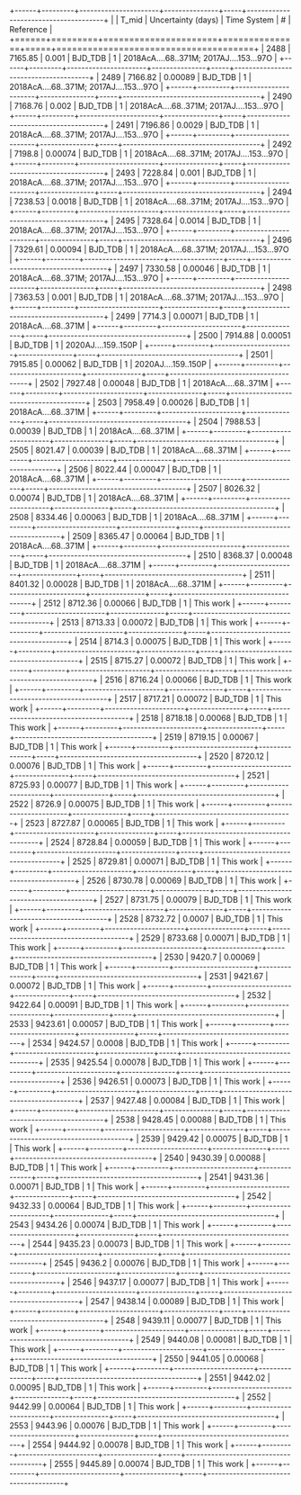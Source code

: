 +------+---------+----------------------+---------------+-----+--------------------------------------+
|      |   T_mid |   Uncertainty (days) | Time System   |   # | Reference                            |
+======+=========+======================+===============+=====+======================================+
| 2488 | 7165.85 |              0.001   | BJD_TDB       |   1 | 2018AcA….68..371M; 2017AJ….153...97O |
+------+---------+----------------------+---------------+-----+--------------------------------------+
| 2489 | 7166.82 |              0.00089 | BJD_TDB       |   1 | 2018AcA….68..371M; 2017AJ….153...97O |
+------+---------+----------------------+---------------+-----+--------------------------------------+
| 2490 | 7168.76 |              0.002   | BJD_TDB       |   1 | 2018AcA….68..371M; 2017AJ….153...97O |
+------+---------+----------------------+---------------+-----+--------------------------------------+
| 2491 | 7196.86 |              0.0029  | BJD_TDB       |   1 | 2018AcA….68..371M; 2017AJ….153...97O |
+------+---------+----------------------+---------------+-----+--------------------------------------+
| 2492 | 7198.8  |              0.00074 | BJD_TDB       |   1 | 2018AcA….68..371M; 2017AJ….153...97O |
+------+---------+----------------------+---------------+-----+--------------------------------------+
| 2493 | 7228.84 |              0.001   | BJD_TDB       |   1 | 2018AcA….68..371M; 2017AJ….153...97O |
+------+---------+----------------------+---------------+-----+--------------------------------------+
| 2494 | 7238.53 |              0.0018  | BJD_TDB       |   1 | 2018AcA….68..371M; 2017AJ….153...97O |
+------+---------+----------------------+---------------+-----+--------------------------------------+
| 2495 | 7328.64 |              0.0014  | BJD_TDB       |   1 | 2018AcA….68..371M; 2017AJ….153...97O |
+------+---------+----------------------+---------------+-----+--------------------------------------+
| 2496 | 7329.61 |              0.00094 | BJD_TDB       |   1 | 2018AcA….68..371M; 2017AJ….153...97O |
+------+---------+----------------------+---------------+-----+--------------------------------------+
| 2497 | 7330.58 |              0.00046 | BJD_TDB       |   1 | 2018AcA….68..371M; 2017AJ….153...97O |
+------+---------+----------------------+---------------+-----+--------------------------------------+
| 2498 | 7363.53 |              0.001   | BJD_TDB       |   1 | 2018AcA….68..371M; 2017AJ….153...97O |
+------+---------+----------------------+---------------+-----+--------------------------------------+
| 2499 | 7714.3  |              0.00071 | BJD_TDB       |   1 | 2018AcA....68..371M                  |
+------+---------+----------------------+---------------+-----+--------------------------------------+
| 2500 | 7914.88 |              0.00051 | BJD_TDB       |   1 | 2020AJ....159..150P                  |
+------+---------+----------------------+---------------+-----+--------------------------------------+
| 2501 | 7915.85 |              0.00062 | BJD_TDB       |   1 | 2020AJ....159..150P                  |
+------+---------+----------------------+---------------+-----+--------------------------------------+
| 2502 | 7927.48 |              0.00048 | BJD_TDB       |   1 | 2018AcA....68..371M                  |
+------+---------+----------------------+---------------+-----+--------------------------------------+
| 2503 | 7958.49 |              0.00026 | BJD_TDB       |   1 | 2018AcA....68..371M                  |
+------+---------+----------------------+---------------+-----+--------------------------------------+
| 2504 | 7988.53 |              0.00039 | BJD_TDB       |   1 | 2018AcA....68..371M                  |
+------+---------+----------------------+---------------+-----+--------------------------------------+
| 2505 | 8021.47 |              0.00039 | BJD_TDB       |   1 | 2018AcA....68..371M                  |
+------+---------+----------------------+---------------+-----+--------------------------------------+
| 2506 | 8022.44 |              0.00047 | BJD_TDB       |   1 | 2018AcA....68..371M                  |
+------+---------+----------------------+---------------+-----+--------------------------------------+
| 2507 | 8026.32 |              0.00074 | BJD_TDB       |   1 | 2018AcA....68..371M                  |
+------+---------+----------------------+---------------+-----+--------------------------------------+
| 2508 | 8334.46 |              0.00063 | BJD_TDB       |   1 | 2018AcA....68..371M                  |
+------+---------+----------------------+---------------+-----+--------------------------------------+
| 2509 | 8365.47 |              0.00064 | BJD_TDB       |   1 | 2018AcA....68..371M                  |
+------+---------+----------------------+---------------+-----+--------------------------------------+
| 2510 | 8368.37 |              0.00048 | BJD_TDB       |   1 | 2018AcA....68..371M                  |
+------+---------+----------------------+---------------+-----+--------------------------------------+
| 2511 | 8401.32 |              0.00028 | BJD_TDB       |   1 | 2018AcA....68..371M                  |
+------+---------+----------------------+---------------+-----+--------------------------------------+
| 2512 | 8712.36 |              0.00066 | BJD_TDB       |   1 | This work                            |
+------+---------+----------------------+---------------+-----+--------------------------------------+
| 2513 | 8713.33 |              0.00072 | BJD_TDB       |   1 | This work                            |
+------+---------+----------------------+---------------+-----+--------------------------------------+
| 2514 | 8714.3  |              0.00075 | BJD_TDB       |   1 | This work                            |
+------+---------+----------------------+---------------+-----+--------------------------------------+
| 2515 | 8715.27 |              0.00072 | BJD_TDB       |   1 | This work                            |
+------+---------+----------------------+---------------+-----+--------------------------------------+
| 2516 | 8716.24 |              0.00066 | BJD_TDB       |   1 | This work                            |
+------+---------+----------------------+---------------+-----+--------------------------------------+
| 2517 | 8717.21 |              0.00072 | BJD_TDB       |   1 | This work                            |
+------+---------+----------------------+---------------+-----+--------------------------------------+
| 2518 | 8718.18 |              0.00068 | BJD_TDB       |   1 | This work                            |
+------+---------+----------------------+---------------+-----+--------------------------------------+
| 2519 | 8719.15 |              0.00067 | BJD_TDB       |   1 | This work                            |
+------+---------+----------------------+---------------+-----+--------------------------------------+
| 2520 | 8720.12 |              0.00076 | BJD_TDB       |   1 | This work                            |
+------+---------+----------------------+---------------+-----+--------------------------------------+
| 2521 | 8725.93 |              0.00077 | BJD_TDB       |   1 | This work                            |
+------+---------+----------------------+---------------+-----+--------------------------------------+
| 2522 | 8726.9  |              0.00075 | BJD_TDB       |   1 | This work                            |
+------+---------+----------------------+---------------+-----+--------------------------------------+
| 2523 | 8727.87 |              0.00065 | BJD_TDB       |   1 | This work                            |
+------+---------+----------------------+---------------+-----+--------------------------------------+
| 2524 | 8728.84 |              0.00059 | BJD_TDB       |   1 | This work                            |
+------+---------+----------------------+---------------+-----+--------------------------------------+
| 2525 | 8729.81 |              0.00071 | BJD_TDB       |   1 | This work                            |
+------+---------+----------------------+---------------+-----+--------------------------------------+
| 2526 | 8730.78 |              0.00069 | BJD_TDB       |   1 | This work                            |
+------+---------+----------------------+---------------+-----+--------------------------------------+
| 2527 | 8731.75 |              0.00079 | BJD_TDB       |   1 | This work                            |
+------+---------+----------------------+---------------+-----+--------------------------------------+
| 2528 | 8732.72 |              0.0007  | BJD_TDB       |   1 | This work                            |
+------+---------+----------------------+---------------+-----+--------------------------------------+
| 2529 | 8733.68 |              0.00071 | BJD_TDB       |   1 | This work                            |
+------+---------+----------------------+---------------+-----+--------------------------------------+
| 2530 | 9420.7  |              0.00069 | BJD_TDB       |   1 | This work                            |
+------+---------+----------------------+---------------+-----+--------------------------------------+
| 2531 | 9421.67 |              0.00072 | BJD_TDB       |   1 | This work                            |
+------+---------+----------------------+---------------+-----+--------------------------------------+
| 2532 | 9422.64 |              0.00091 | BJD_TDB       |   1 | This work                            |
+------+---------+----------------------+---------------+-----+--------------------------------------+
| 2533 | 9423.61 |              0.00057 | BJD_TDB       |   1 | This work                            |
+------+---------+----------------------+---------------+-----+--------------------------------------+
| 2534 | 9424.57 |              0.0008  | BJD_TDB       |   1 | This work                            |
+------+---------+----------------------+---------------+-----+--------------------------------------+
| 2535 | 9425.54 |              0.00078 | BJD_TDB       |   1 | This work                            |
+------+---------+----------------------+---------------+-----+--------------------------------------+
| 2536 | 9426.51 |              0.00073 | BJD_TDB       |   1 | This work                            |
+------+---------+----------------------+---------------+-----+--------------------------------------+
| 2537 | 9427.48 |              0.00084 | BJD_TDB       |   1 | This work                            |
+------+---------+----------------------+---------------+-----+--------------------------------------+
| 2538 | 9428.45 |              0.00088 | BJD_TDB       |   1 | This work                            |
+------+---------+----------------------+---------------+-----+--------------------------------------+
| 2539 | 9429.42 |              0.00075 | BJD_TDB       |   1 | This work                            |
+------+---------+----------------------+---------------+-----+--------------------------------------+
| 2540 | 9430.39 |              0.00088 | BJD_TDB       |   1 | This work                            |
+------+---------+----------------------+---------------+-----+--------------------------------------+
| 2541 | 9431.36 |              0.00071 | BJD_TDB       |   1 | This work                            |
+------+---------+----------------------+---------------+-----+--------------------------------------+
| 2542 | 9432.33 |              0.00064 | BJD_TDB       |   1 | This work                            |
+------+---------+----------------------+---------------+-----+--------------------------------------+
| 2543 | 9434.26 |              0.00074 | BJD_TDB       |   1 | This work                            |
+------+---------+----------------------+---------------+-----+--------------------------------------+
| 2544 | 9435.23 |              0.00073 | BJD_TDB       |   1 | This work                            |
+------+---------+----------------------+---------------+-----+--------------------------------------+
| 2545 | 9436.2  |              0.00076 | BJD_TDB       |   1 | This work                            |
+------+---------+----------------------+---------------+-----+--------------------------------------+
| 2546 | 9437.17 |              0.00077 | BJD_TDB       |   1 | This work                            |
+------+---------+----------------------+---------------+-----+--------------------------------------+
| 2547 | 9438.14 |              0.00089 | BJD_TDB       |   1 | This work                            |
+------+---------+----------------------+---------------+-----+--------------------------------------+
| 2548 | 9439.11 |              0.00077 | BJD_TDB       |   1 | This work                            |
+------+---------+----------------------+---------------+-----+--------------------------------------+
| 2549 | 9440.08 |              0.00081 | BJD_TDB       |   1 | This work                            |
+------+---------+----------------------+---------------+-----+--------------------------------------+
| 2550 | 9441.05 |              0.00068 | BJD_TDB       |   1 | This work                            |
+------+---------+----------------------+---------------+-----+--------------------------------------+
| 2551 | 9442.02 |              0.00095 | BJD_TDB       |   1 | This work                            |
+------+---------+----------------------+---------------+-----+--------------------------------------+
| 2552 | 9442.99 |              0.00064 | BJD_TDB       |   1 | This work                            |
+------+---------+----------------------+---------------+-----+--------------------------------------+
| 2553 | 9443.96 |              0.00076 | BJD_TDB       |   1 | This work                            |
+------+---------+----------------------+---------------+-----+--------------------------------------+
| 2554 | 9444.92 |              0.00078 | BJD_TDB       |   1 | This work                            |
+------+---------+----------------------+---------------+-----+--------------------------------------+
| 2555 | 9445.89 |              0.00074 | BJD_TDB       |   1 | This work                            |
+------+---------+----------------------+---------------+-----+--------------------------------------+